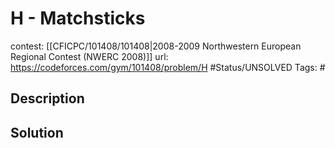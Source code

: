 # H - Matchsticks

contest: [[CFICPC/101408/101408|2008-2009 Northwestern European Regional Contest (NWERC 2008)]]
url: https://codeforces.com/gym/101408/problem/H
#Status/UNSOLVED
Tags: #

## Description

## Solution

